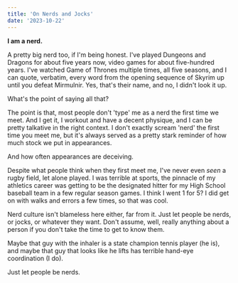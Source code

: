 ```yaml
---
title: 'On Nerds and Jocks'
date: '2023-10-22'
---
```


**I am a nerd.**

A pretty big nerd too, if I'm being honest. I've played Dungeons and Dragons for about five years now, video games for about five-hundred years. I've watched Game of Thrones multiple times, all five seasons, and I can quote, verbatim, every word from the opening sequence of Skyrim up until you defeat Mirmulnir. Yes, that's their name, and no, I didn't look it up.

What's the point of saying all that?

The point is that, most people don't 'type' me as a nerd the first time we meet. And I get it, I workout and have a decent physique, and I can be pretty talkative in the right context. I don't exactly scream 'nerd' the first time you meet me, but it's always served as a pretty stark reminder of how much stock we put in appearances.

And how often appearances are deceiving.

Despite what people think when they first meet me, I've never even _seen_ a rugby field, let alone played. I was terrible at sports, the pinnacle of my athletics career was getting to be the designated hitter for my High School baseball team in a few regular season games. I think I went 1 for 5? I did get on with walks and errors a few times, so that was cool.

Nerd culture isn't blameless here either, far from it. Just let people be nerds, or jocks, or whatever they want. Don't assume, well, really anything about a person if you don't take the time to get to know them.

Maybe that guy with the inhaler is a state champion tennis player (he is), and maybe that guy that looks like he lifts has terrible hand-eye coordination (I do).

Just let people be nerds.